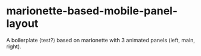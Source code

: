 marionette-based-mobile-panel-layout
====================================

A boilerplate (test?) based on marionette with 3 animated panels (left, main, right).
